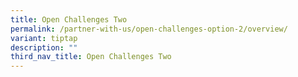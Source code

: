 ```yaml
---
title: Open Challenges Two
permalink: /partner-with-us/open-challenges-option-2/overview/
variant: tiptap
description: ""
third_nav_title: Open Challenges Two
---
```

